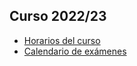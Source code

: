 ## Curso 2022/23

- [Horarios del curso](https://udcgal.sharepoint.com/:b:/s/repositoriofic/EQRw5utJIxdAuLxR1qpYMh0BFvykbWFQDNqY2tYNJ7YgFw)
- [Calendario de exámenes](https://udcgal.sharepoint.com/:b:/s/repositoriofic/EVUwl3uCeVtMkX08GVZnmAcBFFApZPnD0LHPIljKtY_O2A)
